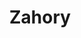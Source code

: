 ---
pid: LLP202
title: Zahory
location_transcription: 
zipcode: 
outside_phl: 
neighborhood: 
age: 
age_range: 
instagram: 
image_file_name: LLP_202.jpg
proposal_transcription: |-
  our home is your home

  welcome
topic: Immigration,Inclusivity
topic_summary: 0, 0
type: Sculpture Statue
keywords_other: welcome
credit: 
image_labels: 
twitter: 
facebook: 
permalink: "/monuments/llp202/"
layout: item-page
---